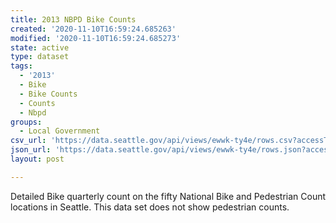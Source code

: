 ```yaml
---
title: 2013 NBPD Bike Counts
created: '2020-11-10T16:59:24.685263'
modified: '2020-11-10T16:59:24.685273'
state: active
type: dataset
tags:
  - '2013'
  - Bike
  - Bike Counts
  - Counts
  - Nbpd
groups:
  - Local Government
csv_url: 'https://data.seattle.gov/api/views/ewwk-ty4e/rows.csv?accessType=DOWNLOAD'
json_url: 'https://data.seattle.gov/api/views/ewwk-ty4e/rows.json?accessType=DOWNLOAD'
layout: post

---
```

Detailed Bike quarterly count on the fifty National Bike and Pedestrian Count locations in Seattle. This data set does not show pedestrian counts.
